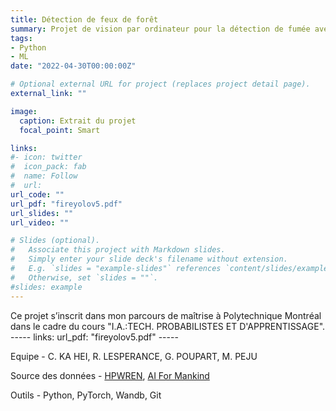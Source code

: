 ```yaml
---
title: Détection de feux de forêt
summary: Projet de vision par ordinateur pour la détection de fumée avec YOLOv5
tags:
- Python
- ML
date: "2022-04-30T00:00:00Z"

# Optional external URL for project (replaces project detail page).
external_link: ""

image:
  caption: Extrait du projet
  focal_point: Smart

links:
#- icon: twitter
#  icon_pack: fab
#  name: Follow
#  url:
url_code: ""
url_pdf: "fireyolov5.pdf"
url_slides: ""
url_video: ""

# Slides (optional).
#   Associate this project with Markdown slides.
#   Simply enter your slide deck's filename without extension.
#   E.g. `slides = "example-slides"` references `content/slides/example-slides.md`.
#   Otherwise, set `slides = ""`.
#slides: example
---
```


Ce projet s’inscrit dans mon parcours de maîtrise à Polytechnique Montréal dans le cadre du cours "I.A.:TECH. PROBABILISTES ET D'APPRENTISSAGE".
                                         -----
links:
url_pdf: "fireyolov5.pdf"
                                         -----

Equipe - C. KA HEI, R. LESPERANCE, G. POUPART, M. PEJU

Source des données -  [HPWREN](https://hpwren.ucsd.edu/), [AI For Mankind](https://aiformankind.org/)

Outils - Python, PyTorch, Wandb, Git
